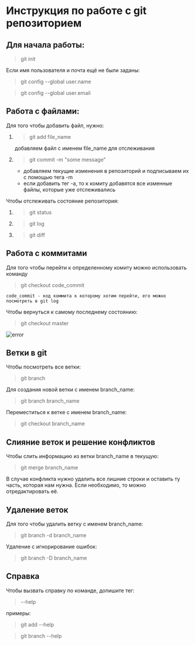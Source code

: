 #  Инструкция по работе с git репозиторием

## Для начала работы:
> git init

Если имя пользователя и почта ещё не были заданы:

> git config --global user.name

> git config --global user.email


## Работа с файлами:
Для того чтобы добавить файл, нужно:
1. > git add file_name

    добавляем файл с именем file_name для отслеживания
2. > git commit -m "some message"

    * добавляем текущие изменения в репозиторий и подписываем их с помощью тега -m
    * если добавить тег -a, то к комиту добавятся все изменные файлы, которые уже отслеживались

Чтобы отслеживать состояние репозитория:
1. > git status
2. > git log
3. > git diff


## Работа с коммитами
Для того чтобы перейти к определенному комиту можно использовать команду 

> git checkout code_commit

    code_commit - код коммита к которому хотим перейти, его можно посмотреть в git log

Чтобы вернуться к самому последнему состоянию:

> git checkout master

![error](pic.jpg)


## Ветки в git
Чтобы посмотреть все ветки:
> git branch

Для создания новой ветки с именем branch_name:
> git branch branch_name

Переместиться к ветке с именем branch_name:
> git checkout branch_name

## Слияние веток и решение конфликтов
Чтобы слить информацию из ветки branch_name в текущую:
> git merge branch_name

В случае конфликта нужно удалить все лишние строки и оставить ту часть, которая нам нужна. Если необходимо, то можно отредактировать её.

## Удаление веток
Для того чтобы удалить ветку с именем branch_name:
> git branch -d branch_name

Удаление с игнорирование ошибок:
> git branch -D branch_name

## Справка
Чтобы вызвать справку по команде, допишите тег:
> --help

примеры:

> git add --help

> git branch --help
